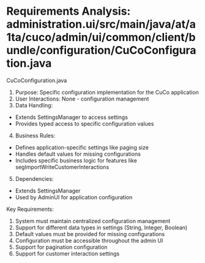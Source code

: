 # Requirements Analysis: administration.ui/src/main/java/at/a1ta/cuco/admin/ui/common/client/bundle/configuration/CuCoConfiguration.java

CuCoConfiguration.java
1. Purpose: Specific configuration implementation for the CuCo application
2. User Interactions: None - configuration management
3. Data Handling:
- Extends SettingsManager to access settings
- Provides typed access to specific configuration values
4. Business Rules:
- Defines application-specific settings like paging size
- Handles default values for missing configurations
- Includes specific business logic for features like segImportWriteCustomerInteractions
5. Dependencies:
- Extends SettingsManager
- Used by AdminUI for application configuration

Key Requirements:
1. System must maintain centralized configuration management
2. Support for different data types in settings (String, Integer, Boolean)
3. Default values must be provided for missing configurations
4. Configuration must be accessible throughout the admin UI
5. Support for pagination configuration
6. Support for customer interaction settings